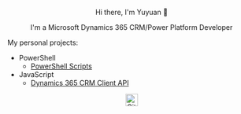 <div align="center">
  <p>
    Hi there, I'm Yuyuan 👋
  </p>
  <p>
    I'm a Microsoft Dynamics 365 CRM/Power Platform Developer
  </p>
</div>

My personal projects:
- PowerShell
  - [PowerShell Scripts](https://github.com/yuyuanchan/Powershell-Scripts)
- JavaScript
  - [Dynamics 365 CRM Client API](https://github.com/yuyuanchan/Dynamics-365-JS)

<div align="center">

[<img src="https://github.githubassets.com/assets/GitHub-Mark-ea2971cee799.png" height="25px" alt="GitHub | Yuyuan Chan" title="GitHub | Yuyuan Chan"/>](https://github.com/yuyuanchan)

</div>

<!--
## Hi there 👋
-->

<!--
**yuyuanchan/yuyuanchan** is a ✨ _special_ ✨ repository because its `README.md` (this file) appears on your GitHub profile.

Here are some ideas to get you started:

- 🔭 I’m currently working on ...
- 🌱 I’m currently learning ...
- 👯 I’m looking to collaborate on ...
- 🤔 I’m looking for help with ...
- 💬 Ask me about ...
- 📫 How to reach me: ...
- 😄 Pronouns: ...
- ⚡ Fun fact: ...
-->

<!--
References:
Markdown guide - https://www.markdownguide.org/basic-syntax/
LinkedIn logo - https://brand.linkedin.com/downloads
GitHub logo - https://github.com/logos
GitHub markdown emoji markup list - https://gist.github.com/rxaviers/7360908
-->
